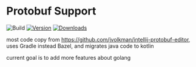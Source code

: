 # Protobuf Support

![Build](https://github.com/KKKIIO/intellij-protobuf-support/workflows/Build/badge.svg)
[![Version](https://img.shields.io/jetbrains/plugin/v/15449.svg)](https://plugins.jetbrains.com/plugin/15449)
[![Downloads](https://img.shields.io/jetbrains/plugin/d/15449.svg)](https://plugins.jetbrains.com/plugin/15449)

most code copy from https://github.com/jvolkman/intellij-protobuf-editor, uses Gradle instead Bazel, and migrates java code to kotlin

current goal is to add more features about golang

